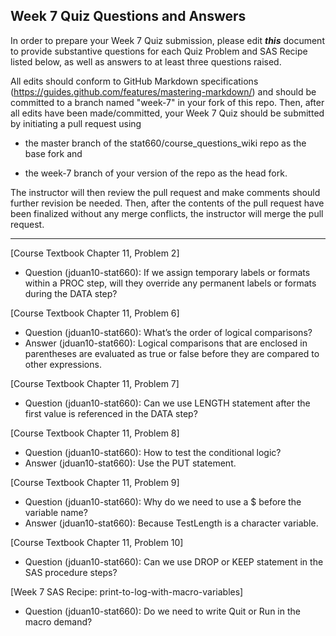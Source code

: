 
## Week 7 Quiz Questions and Answers

In order to prepare your Week 7 Quiz submission, please edit ***this*** document to provide substantive questions for each Quiz Problem and SAS Recipe listed below, as well as answers to at least three questions raised.

All edits should conform to GitHub Markdown specifications (https://guides.github.com/features/mastering-markdown/) and should be committed to a branch named "week-7" in your fork of this repo. Then, after all edits have been made/committed, your Week 7 Quiz should be submitted by initiating a pull request using

- the master branch of the stat660/course_questions_wiki repo as the base fork and

- the week-7 branch of your version of the repo as the head fork.

The instructor will then review the pull request and make comments should further revision be needed. Then, after the contents of the pull request have been finalized without any merge conflicts, the instructor will merge the pull request.



********************************************************************************



[Course Textbook Chapter 11, Problem 2]
- Question (jduan10-stat660): If we assign temporary labels or formats within a PROC step, will they override any permanent labels or formats during the DATA step?



[Course Textbook Chapter 11, Problem 6]
- Question (jduan10-stat660): What’s the order of logical comparisons?
- Answer (jduan10-stat660): Logical comparisons that are enclosed in parentheses are evaluated as true or false before they are compared to other expressions. 



[Course Textbook Chapter 11, Problem 7]
- Question (jduan10-stat660): Can we use LENGTH statement after the first value is referenced in the DATA step?



[Course Textbook Chapter 11, Problem 8]
- Question (jduan10-stat660): How to test the conditional logic?
- Answer (jduan10-stat660): Use the PUT statement.



[Course Textbook Chapter 11, Problem 9]
- Question (jduan10-stat660): Why do we need to use a $ before the variable name?
- Answer (jduan10-stat660): Because TestLength is a character variable.



[Course Textbook Chapter 11, Problem 10]
- Question (jduan10-stat660): Can we use DROP or KEEP statement in the SAS procedure steps?



[Week 7 SAS Recipe: print-to-log-with-macro-variables]
- Question (jduan10-stat660): Do we need to write Quit or Run in the macro demand?



